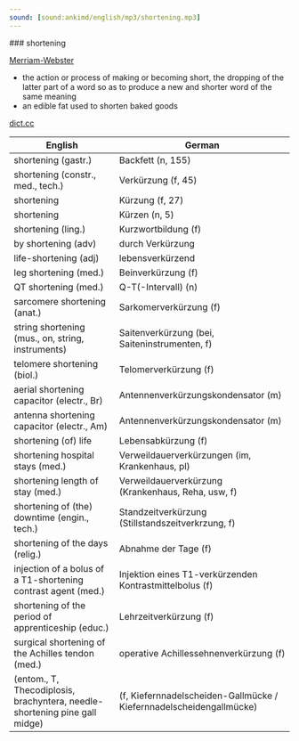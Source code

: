 ```yaml
---
sound: [sound:ankimd/english/mp3/shortening.mp3]
---
```


\### shortening

[Merriam-Webster](https://www.merriam-webster.com/dictionary/shortening)

- the action or process of making or becoming short, the dropping of the latter part of a word so as to produce a new and shorter word of the same meaning
- an edible fat used to shorten baked goods

[dict.cc](https://www.dict.cc/shortening)

| English        | German       |
| -------------- | ------------ |
| shortening (gastr.) | Backfett (n, 155) |
| shortening (constr., med., tech.) | Verkürzung (f, 45) |
| shortening | Kürzung (f, 27) |
| shortening | Kürzen (n, 5) |
| shortening (ling.) | Kurzwortbildung (f) |
| by shortening (adv) | durch Verkürzung |
| life-shortening (adj) | lebensverkürzend |
| leg shortening (med.) | Beinverkürzung (f) |
| QT shortening (med.) | Q-T(-Intervall) (n) |
| sarcomere shortening (anat.) | Sarkomerverkürzung (f) |
| string shortening (mus., on, string, instruments) | Saitenverkürzung (bei, Saiteninstrumenten, f) |
| telomere shortening (biol.) | Telomerverkürzung (f) |
| aerial shortening capacitor (electr., Br) | Antennenverkürzungskondensator (m) |
| antenna shortening capacitor (electr., Am) | Antennenverkürzungskondensator (m) |
| shortening (of) life | Lebensabkürzung (f) |
| shortening hospital stays (med.) | Verweildauerverkürzungen (im, Krankenhaus, pl) |
| shortening length of stay <shortening LOS> (med.) | Verweildauerverkürzung (Krankenhaus, Reha, usw, f) |
| shortening of (the) downtime (engin., tech.) | Standzeitverkürzung (Stillstandszeitverkrzung, f) |
| shortening of the days (relig.) | Abnahme der Tage (f) |
| injection of a bolus of a T1-shortening contrast agent (med.) | Injektion eines T1-verkürzenden Kontrastmittelbolus (f) |
| shortening of the period of apprenticeship (educ.) | Lehrzeitverkürzung (f) |
| surgical shortening of the Achilles tendon (med.) | operative Achillessehnenverkürzung (f) |
|  (entom., T, Thecodiplosis, brachyntera, needle-shortening pine gall midge) |  (f, Kiefernnadelscheiden-Gallmücke / Kiefernnadelscheidengallmücke) |
